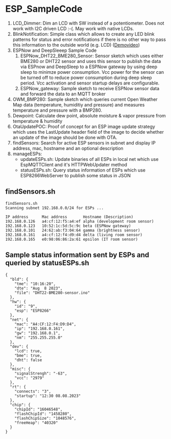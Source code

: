 # ESP_SampleCode

1. LCD_Dimmer: Dim an LCD with SW instead of a potentiometer. Does not work with I2C driven LCD :-(. May work with native LCDs.
2. BlinkNotification: Simple class which allows to create any LED blink patterns for status and error notifications if there is no other way to pass this information to the outside world (e.g. LCD) ([Demovideo](https://www.linux-tips-and-tricks.de/BlinkNotification.mp4))
3. ESPNow and DeepSleeep Sample Code
    1. ESPNow_DHT22_BME280_Sensor: Sensor sketch which uses either BME280 or DHT22 sensor and uses this sensor to publish the data via ESPnow and DeepSleep to a ESPNow gateway by using deep sleep to minimze power consumption. Vcc power for the sensor can be turned off to reduce power consumption during deep sleep period. Vcc activation and sensor startup delays are configurable.
    2. ESPNow_gateway: Sample sketch to receive ESPNow sensor data and forward the data to an MQTT broker
4. OWM_BMP280: Sample sketch which queries current Open Weather Map data (temperature, humiditiy and pressure) and measures temperature and pressure with a BMP280.
5. Dewpoint: Calculate dew point, absolute moisture & vapor pressure from temperature & humidity
6. OtaUpdatePOC: Proof of concept for an ESP image update strategy which uses the LastUpdate header field of the image to decide whether an update of the image should be done with OTA.
7. findSensors: Search for active ESP sensors in subnet and display IP address, mac, hostname and an optional description
8. manageESPs:
   * updateESPs.sh: Update binaries of all ESPs in local net which use EspMQTTClient and it's HTTPWebUpdater method
   * statusESPs.sh: Query status information of ESPs which use ESP8266WebServer to publish some status in JSON

## findSensors.sh

```
findSensors.sh
Scanning subnet 192.168.0.0/24 for ESPs ...

IP address      Mac address       Hostname (Description)
192.168.0.126   a4:cf:12:f5:a4:ef alpha (development room sensor)
192.168.0.123   10:52:1c:5d:5c:9c beta (ESPNow gateway)
192.168.0.101   24:62:ab:f3:04:64 gamma (brightness sensor)
192.168.0.161   a4:cf:12:f4:d9:d4 delta (living room sensor)
192.168.0.165   e0:98:06:86:2a:61 epsilon (IT room sensor)
```
## Sample status information sent by ESPs and queried by statusESPs.sh

```
{
  "bld": {
    "tme": "10:16:20",
    "dte": "Aug  8 2023",
    "file": "DHT22-BME280-sensor.ino"
  },
  "hw": {
    "id": "9",
    "esp": "ESP8266"
  },
  "net": {
    "mac": "A4:CF:12:F4:D9:D4",
    "ip": "192.168.0.161",
    "gw": "192.168.0.1",
    "nm": "255.255.255.0"
  },
  "dev": {
    "lcd": true,
    "bme": true,
    "dht": false
  },
  "misc": {
    "signalStrengh": "-63",
    "vcc": "2979"
  },
  "rt": {
    "connects": "3",
    "startup": "12:30 08.08.2023"
  },
  "chip": {
    "chipId": "16046548",
    "flashChipId": "1458280",
    "flashChipSize": "1048576",
    "freeHeap": "40320"
  }
}
```
